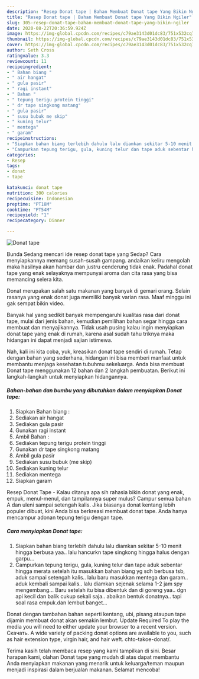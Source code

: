 ```yaml
---
description: "Resep Donat tape | Bahan Membuat Donat tape Yang Bikin Ngiler"
title: "Resep Donat tape | Bahan Membuat Donat tape Yang Bikin Ngiler"
slug: 305-resep-donat-tape-bahan-membuat-donat-tape-yang-bikin-ngiler
date: 2020-08-22T20:36:59.924Z
image: https://img-global.cpcdn.com/recipes/c79ae3143d01dc83/751x532cq70/donat-tape-foto-resep-utama.jpg
thumbnail: https://img-global.cpcdn.com/recipes/c79ae3143d01dc83/751x532cq70/donat-tape-foto-resep-utama.jpg
cover: https://img-global.cpcdn.com/recipes/c79ae3143d01dc83/751x532cq70/donat-tape-foto-resep-utama.jpg
author: Seth Cross
ratingvalue: 3.3
reviewcount: 11
recipeingredient:
- " Bahan biang "
- " air hangat"
- " gula pasir"
- " ragi instant"
- " Bahan "
- " tepung terigu protein tinggi"
- " dr tape singkong matang"
- " gula pasir"
- " susu bubuk me skip"
- " kuning telur"
- " mentega"
- " garam"
recipeinstructions:
- "Siapkan bahan biang terlebih dahulu lalu diamkan sekitar 5-10 menit hingga berbusa yaa.. lalu hancurkn tape singkong hingga halus dengan garpu..."
- "Campurkan tepung terigu, gula, kuning telur dan tape aduk sebentar hingga merata setelah itu masukkan bahan biang yg sdh berbusa tsb, aduk sampai setengah kalis.. lalu baru masukkan mentega dan garam.. aduk kembali sampai kalis.. lalu diamkan sejenak selama 1-2 jam spy mengembang... Baru setelah itu bisa dibentuk dan di goreng yaa.. dgn api kecil dan balik cukup sekali saja.. abaikan bentuk donatnya.. tapi soal rasa empuk.dan lembut banget..."
categories:
- Resep
tags:
- donat
- tape

katakunci: donat tape 
nutrition: 300 calories
recipecuisine: Indonesian
preptime: "PT18M"
cooktime: "PT54M"
recipeyield: "1"
recipecategory: Dinner

---
```



![Donat tape](https://img-global.cpcdn.com/recipes/c79ae3143d01dc83/751x532cq70/donat-tape-foto-resep-utama.jpg)

Bunda Sedang mencari ide resep donat tape yang Sedap? Cara menyiapkannya memang susah-susah gampang. andaikan keliru mengolah maka hasilnya akan hambar dan justru cenderung tidak enak. Padahal donat tape yang enak selayaknya mempunyai aroma dan cita rasa yang bisa memancing selera kita.

Donat merupakan salah satu makanan yang banyak di gemari orang. Selain rasanya yang enak donat juga memiliki banyak varian rasa. Maaf minggu ini gak sempat bikin video.

Banyak hal yang sedikit banyak mempengaruhi kualitas rasa dari donat tape, mulai dari jenis bahan, kemudian pemilihan bahan segar hingga cara membuat dan menyajikannya. Tidak usah pusing kalau ingin menyiapkan donat tape yang enak di rumah, karena asal sudah tahu triknya maka hidangan ini dapat menjadi sajian istimewa.


Nah, kali ini kita coba, yuk, kreasikan donat tape sendiri di rumah. Tetap dengan bahan yang sederhana, hidangan ini bisa memberi manfaat untuk membantu menjaga kesehatan tubuhmu sekeluarga. Anda bisa membuat Donat tape menggunakan 12 bahan dan 2 langkah pembuatan. Berikut ini langkah-langkah untuk menyiapkan hidangannya.

<!--inarticleads1-->

##### Bahan-bahan dan bumbu yang dibutuhkan dalam menyiapkan Donat tape:

1. Siapkan  Bahan biang :
1. Sediakan  air hangat
1. Sediakan  gula pasir
1. Gunakan  ragi instant
1. Ambil  Bahan :
1. Sediakan  tepung terigu protein tinggi
1. Gunakan  dr tape singkong matang
1. Ambil  gula pasir
1. Sediakan  susu bubuk (me skip)
1. Sediakan  kuning telur
1. Sediakan  mentega
1. Siapkan  garam


Resep Donat Tape - Kalau ditanya apa sih rahasia bikin donat yang enak, empuk, menul-menul, dan tampilannya super mulus? Campur semua bahan A dan uleni sampai setengah kalis. Jika biasanya donat kentang lebih populer dibuat, kini Anda bisa berkreasi membuat donat tape. Anda hanya mencampur adonan tepung terigu dengan tape. 

<!--inarticleads2-->

##### Cara menyiapkan Donat tape:

1. Siapkan bahan biang terlebih dahulu lalu diamkan sekitar 5-10 menit hingga berbusa yaa.. lalu hancurkn tape singkong hingga halus dengan garpu...
1. Campurkan tepung terigu, gula, kuning telur dan tape aduk sebentar hingga merata setelah itu masukkan bahan biang yg sdh berbusa tsb, aduk sampai setengah kalis.. lalu baru masukkan mentega dan garam.. aduk kembali sampai kalis.. lalu diamkan sejenak selama 1-2 jam spy mengembang... Baru setelah itu bisa dibentuk dan di goreng yaa.. dgn api kecil dan balik cukup sekali saja.. abaikan bentuk donatnya.. tapi soal rasa empuk.dan lembut banget...


Donat dengan tambahan bahan seperti kentang, ubi, pisang ataupun tape dijamin membuat donat akan semakin lembut. Update Required To play the media you will need to either update your browser to a recent version. Скачать. A wide variety of packing donat options are available to you, such as hair extension type, virgin hair, and hair weft. chto-takoe-donat/. 

Terima kasih telah membaca resep yang kami tampilkan di sini. Besar harapan kami, olahan Donat tape yang mudah di atas dapat membantu Anda menyiapkan makanan yang menarik untuk keluarga/teman maupun menjadi inspirasi dalam berjualan makanan. Selamat mencoba!
